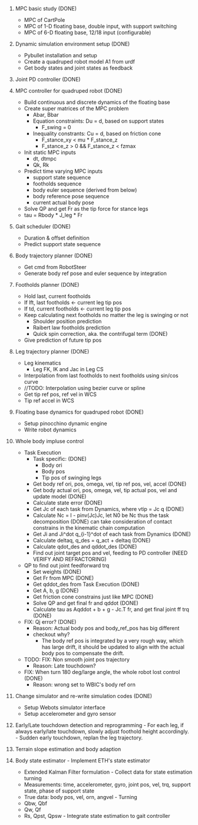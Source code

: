 1. MPC basic study (DONE)
    - MPC of CartPole
    - MPC of 1-D floating base, double input, with support switching
    - MPC of 6-D floating base, 12/18 input (configurable)
2. Dynamic simulation environment setup (DONE)
    - Pybullet installation and setup
    - Create a quadruped robot model A1 from urdf
    - Get body states and joint states as feedback
3. Joint PD controller (DONE)
4. MPC controller for quadruped robot (DONE)
    - Build continuous and discrete dynamics of the floating base
    - Create super matrices of the MPC problem
        - Abar, Bbar
        - Equation constraints: Du = d, based on support states
            - F_swing = 0
        - Inequality constrants: Cu = d, based on friction cone
            - F_stance_xy < mu * F_stance_z
            - F_stance_z > 0 && F_stance_z < fzmax
    - Init static MPC inputs
        - dt, dtmpc
        - Qk, Rk
    - Predict time varying MPC inputs
        - support state sequence
        - footholds sequence
        - body euler sequence (derived from below)
        - body reference pose sequence
        - current actual body pose
    - Solve QP and get Fr as the tip force for stance legs
    - tau = Rbody * J_leg * Fr

5. Gait scheduler (DONE)
    - Duration & offset definition
    - Predict support state sequence

6. Body trajectory planner (DONE)
    - Get cmd from RobotSteer
    - Generate body ref pose and euler sequence by integration

7. Footholds planner (DONE)
    - Hold last, current footholds
    - If lft, last footholds <- current leg tip pos
    - If td, current footholds <- current leg tip pos
    - Keep calculating next footholds no matter the leg is swinging or not
        - Shoulder position prediction
        - Raibert law footholds prediction
        - Quick spin correction, aka. the contrifugal term (DONE)
    - Give prediction of future tip pos

8. Leg trajectory planner (DONE)
    - Leg kinematics
        - Leg FK, IK and Jac in Leg CS
    - Interpolation from last footholds to next footholds using sin/cos curve
    - //TODO: Interpolation using bezier curve or spline
    - Get tip ref pos, ref vel in WCS
    - Tip ref accel in WCS

9. Floating base dynamics for quadruped robot (DONE)
    - Setup pinocchino dynamic engine
    - Write robot dynamics

10. Whole body impluse control
    - Task Execution 
        - Task specific: (DONE)
            - Body ori
            - Body pos
            - Tip pos of swinging legs
        - Get body ref ori, pos, omega, vel, tip ref pos, vel, accel (DONE)
        - Get body actual ori, pos, omega, vel, tip actual pos, vel and update model (DONE)
        - Calculate state error (DONE)
        - Get Jc of each task from Dynamics, where vtip = Jc q (DONE) 
        - Calculate Nc = I - pinv(Jc)Jc, let N0 be Nc thus the task decomposition (DONE) 
            can take consideration of contact constrains in the kinematic chain computation
        - Get Ji and Ji^dot q_{i-1}^dot of each task from Dynamics (DONE) 
        - Calculate deltaq, q_des = q_act + deltaq (DONE) 
        - Calculate qdot_des and qddot_des (DONE) 
        - Find out joint target pos and vel, feeding to PD controller (NEED VERIFY AND REFRACTORING)
    - QP to find out joint feedforward trq
        - Set weights  (DONE)
        - Get Fr from MPC (DONE)
        - Get qddot_des from Task Execution (DONE) 
        - Get A, b, g (DONE)
        - Get friction cone constrains just like MPC (DONE)
        - Solve QP and get final fr and qddot (DONE)
        - Calculate tau as Aqddot + b + g - Jc.T fr, and get final joint ff trq (DONE) 
    - FIX: Qj error? (DONE)
        - Reason: Actual body pos and body_ref_pos has big different 
        - checkout why?
          - The body ref pos is integrated by a very rough way, which has large drift, it should be updated to align with the actual body pos to compensate the drift.
    - TODO: FIX: Non smooth joint pos trajectory
        - Reason: Late touchdown?
    - FIX: When turn 180 deg/large angle, the whole robot lost control (DONE)
        - Reason: wrong set to WBIC's body ref orn 

11. Change simulator and re-write simulation codes (DONE)
    - Setup Webots simulator interface
    - Setup accelerometer and gyro sensor

12.  Early/Late touchdown detection and reprogramming
    - For each leg, if always early/late touchdown, slowly adjust foothold height accordingly.
    - Sudden early touchdown, replan the leg trajectory.

13.  Terrain slope estimation and body adaption

14.  Body state estimator
    - Implement ETH's state estimator 
      - Extended Kalman Filter formulation
    - Collect data for state estimation turning
      - Measurements: time, accelerometer, gyro, joint pos, vel, trq, support state, phase of support state
      - True data: body pos, vel, orn, angvel
    - Turning
      - Qbw, Qbf
      - Qw, Qf
      - Rs, Qpst, Qpsw
    - Integrate state estimation to gait controller

